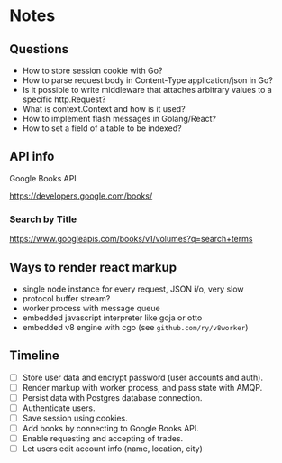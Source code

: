 # Notes

## Questions
- How to store session cookie with Go?
- How to parse request body in Content-Type application/json in Go?
- Is it possible to write middleware that attaches arbitrary values to a specific http.Request?
- What is context.Context and how is it used?
- How to implement flash messages in Golang/React?
- How to set a field of a table to be indexed?

## API info

Google Books API

https://developers.google.com/books/

### Search by Title
https://www.googleapis.com/books/v1/volumes?q=search+terms


## Ways to render react markup

- single node instance for every request, JSON i/o, very slow
- protocol buffer stream?
- worker process with message queue
- embedded javascript interpreter like goja or otto
- embedded v8 engine with cgo (see `github.com/ry/v8worker`)


## Timeline

- [ ] Store user data and encrypt password (user accounts and auth).
- [ ] Render markup with worker process, and pass state with AMQP.
- [ ] Persist data with Postgres database connection.
- [ ] Authenticate users.
- [ ] Save session using cookies.
- [ ] Add books by connecting to Google Books API.
- [ ] Enable requesting and accepting of trades.
- [ ] Let users edit account info (name, location, city)
